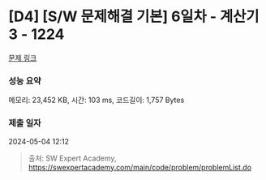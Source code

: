 # [D4] [S/W 문제해결 기본] 6일차 - 계산기3 - 1224 

[문제 링크](https://swexpertacademy.com/main/code/problem/problemDetail.do?contestProbId=AV14tDX6AFgCFAYD) 

### 성능 요약

메모리: 23,452 KB, 시간: 103 ms, 코드길이: 1,757 Bytes

### 제출 일자

2024-05-04 12:12



> 출처: SW Expert Academy, https://swexpertacademy.com/main/code/problem/problemList.do
